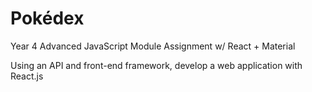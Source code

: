 # Pokédex

Year 4 Advanced JavaScript Module Assignment w/ React + Material

Using an API and front-end framework, develop a web application with React.js
